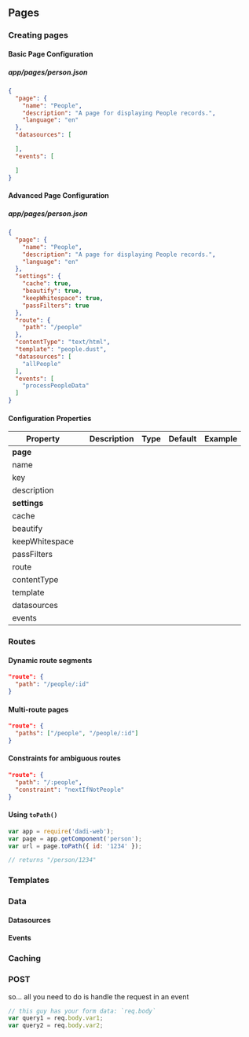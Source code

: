 ## Pages

### Creating pages

#### Basic Page Configuration

##### app/pages/person.json
```json
{
  "page": {
    "name": "People",
    "description": "A page for displaying People records.",
    "language": "en"
  },
  "datasources": [

  ],
  "events": [

  ]
}
```

#### Advanced Page Configuration

##### app/pages/person.json
```json
{
  "page": {
    "name": "People",
    "description": "A page for displaying People records.",
    "language": "en"
  },
  "settings": {
    "cache": true,
    "beautify": true,
    "keepWhitespace": true,
    "passFilters": true
  },
  "route": {
    "path": "/people"
  },
  "contentType": "text/html",
  "template": "people.dust",
  "datasources": [
    "allPeople"
  ],
  "events": [
    "processPeopleData"
  ]
}
```

#### Configuration Properties

Property    |   | Description        |  Type        | Default         |  Example
------------|----|------------|------------------|----------------|---------
**page**|        ||||
 | name          ||||
 | key           ||||
 | description   ||||
**settings** |   ||||
 | cache         ||||
 | beautify      ||||
 | keepWhitespace    ||||
| passFilters    ||||
route            |||||
contentType      |||||
template         |||||
datasources      |||||
events           |||||


### Routes

#### Dynamic route segments

```json
"route": {
  "path": "/people/:id"
}
```

#### Multi-route pages

```json
"route": {
  "paths": ["/people", "/people/:id"]
}
```

#### Constraints for ambiguous routes

```json
"route": {
  "path": "/:people",
  "constraint": "nextIfNotPeople"
}
```

#### Using `toPath()`

```js
var app = require('dadi-web');
var page = app.getComponent('person');
var url = page.toPath({ id: '1234' });

// returns "/person/1234"
```

### Templates


### Data
#### Datasources
#### Events

### Caching


### POST

so... all you need to do is handle the request in an event

```js
// this guy has your form data: `req.body`
var query1 = req.body.var1;
var query2 = req.body.var2;
```
